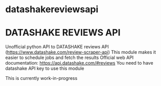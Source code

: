 # datashakereviewsapi
# DATASHAKE REVIEWS API

Unofficial python API to DATASHAKE reviews API (https://www.datashake.com/review-scraper-api)
This module makes it easier to schedule jobs and fetch the results
Official web API documentation: https://api.datashake.com/#reviews
You need to have datashake API key to use this module

This is currently work-in-progress
